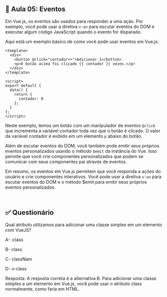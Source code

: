 ## 📝 Aula 05: Eventos
Em Vue.js, os eventos são usados para responder a uma ação. Por exemplo, você pode usar a diretiva ``v-on`` para escutar eventos do DOM e executar algum código JavaScript quando o evento for disparado.

Aqui está um exemplo básico de como você pode usar eventos em Vue.js:

```
<template>
  <div>
    <button @click="contador++">Adicionar 1</button>
    <p>O botão acima foi clicado {{ contador }} vezes.</p>
  </div>
</template>

<script>
export default {
  data() {
    return {
      contador: 0
    };
  }
};
</script>
```

Neste exemplo, temos um botão com um manipulador de eventos ``@click`` que incrementa a variável contador toda vez que o botão é clicado. O valor da variável contador é exibido em um elemento ``p`` abaixo do botão.

Além de escutar eventos do DOM, você também pode emitir seus próprios eventos personalizados usando o método ``$emit`` da instância do Vue. Isso permite que você crie componentes personalizados que podem se comunicar com seus componentes pai através de eventos.

Em resumo, os eventos em Vue.js permitem que você responda a ações do usuário e crie componentes interativos. Você pode usar a diretiva ``v-on`` para escutar eventos do DOM e o método $emit para emitir seus próprios eventos personalizados. 

<br>

## ✅ Questionário
Qual atributo utilizamos para adicionar uma classe simples em um elemento com VueJS?

A- :class

B- class

C- classNam

D- v-class

Resposta: A resposta correta é a alternativa B. Para adicionar uma classe simples a um elemento em Vue.js, você pode usar o atributo class normalmente, como faria em HTML.